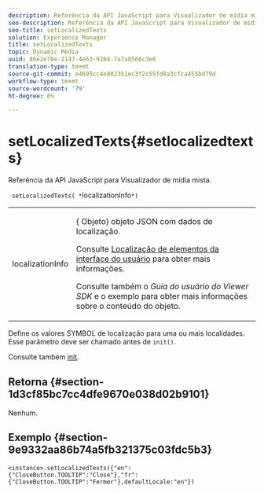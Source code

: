 ```yaml
---
description: Referência da API JavaScript para Visualizador de mídia mista.
seo-description: Referência da API JavaScript para Visualizador de mídia mista.
seo-title: setLocalizedTexts
solution: Experience Manager
title: setLocalizedTexts
topic: Dynamic Media
uuid: 86e2e70e-2147-4e63-9204-7a7a8566c3e6
translation-type: tm+mt
source-git-commit: e4695cc4e882351ec3f2c55fd8a3cfca455bd79d
workflow-type: tm+mt
source-wordcount: '79'
ht-degree: 0%

---
```



# setLocalizedTexts{#setlocalizedtexts}

Referência da API JavaScript para Visualizador de mídia mista.

` setLocalizedTexts( *`localizationInfo`*)`

<table id="table_896DFF34A68A403DB93A6D597461A573"> 
 <tbody> 
  <tr> 
   <td colname="col1"> <p> <span class="codeph"> <span class="varname"> localizationInfo</span> </span> </p> </td> 
   <td colname="col2"> <p> {<span class="codeph"> Objeto</span>} objeto JSON com dados de localização. </p> <p>Consulte <a href="../../../c-html5-s7-aem-asset-viewers/c-html5-mixedmedia-viewer-about/c-html5-mixedmedia-viewer-localization.md#concept-16262b8096474d6c9c018c3e99110dd1" format="dita" scope="local"> Localização de elementos da interface do usuário</a> para obter mais informações. </p> <p>Consulte também o <i>Guia do usuário do Viewer SDK</i> e o exemplo para obter mais informações sobre o conteúdo do objeto. </p> </td> 
  </tr> 
 </tbody> 
</table>

Define os valores SYMBOL de localização para uma ou mais localidades. Esse parâmetro deve ser chamado antes de `init()`.

Consulte também [init](../../../c-html5-s7-aem-asset-viewers/c-html5-mixedmedia-viewer-about/c-html5-mixedmedia-viewer-javascriptapiref/r-html5-mixedmedia-javascriptapiref-init.md#reference-bb4428c155e541b79797f96e17c068ae).

## Retorna {#section-1d3cf85bc7cc4dfe9670e038d02b9101}

Nenhum.

## Exemplo {#section-9e9332aa86b74a5fb321375c03fdc5b3}

```
<instance>.setLocalizedTexts({"en":{"CloseButton.TOOLTIP":"Close"},"fr":{"CloseButton.TOOLTIP":"Fermer"},defaultLocale:"en"})
```

